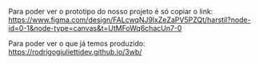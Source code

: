 Para poder ver o prototipo do nosso projeto é só copiar o link: https://www.figma.com/design/FALcwqNJ9lxZeZaPV5PZQt/harstil?node-id=0-1&node-type=canvas&t=UtMFoWq6chacUn7-0

Para poder ver o que já temos produzido: https://rodrigogiuliettidev.github.io/3wb/
